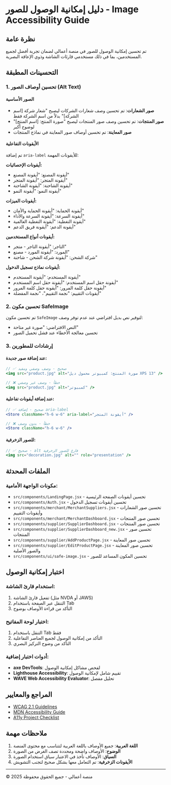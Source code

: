# دليل إمكانية الوصول للصور - Image Accessibility Guide

## نظرة عامة
تم تحسين إمكانية الوصول للصور في منصة أعمالي لضمان تجربة أفضل لجميع المستخدمين، بما في ذلك مستخدمي قارئات الشاشة وذوي الإعاقة البصرية.

## التحسينات المطبقة

### 1. تحسين أوصاف الصور (Alt Text)

#### الصور الأساسية
- **صور الشعارات**: تم تحسين وصف شعارات الشركات ليصبح "شعار شركة [اسم الشركة]" بدلاً من اسم الشركة فقط
- **صور المنتجات**: تم تحسين وصف صور المنتجات ليصبح "صورة المنتج: [اسم المنتج]" لوضوح أكبر
- **صور المعاينة**: تم تحسين أوصاف صور المعاينة في نماذج المنتجات

#### الأيقونات التفاعلية
تم إضافة `aria-label` للأيقونات المهمة:

**أيقونات الإحصائيات:**
- أيقونة المصنع: "أيقونة المصنع"
- أيقونة المتجر: "أيقونة المتجر" 
- أيقونة الشاحنة: "أيقونة الشاحنة"
- أيقونة النمو: "أيقونة النمو"

**أيقونات الميزات:**
- أيقونة الحماية: "أيقونة الحماية والأمان"
- أيقونة السرعة: "أيقونة السرعة والأداء"
- أيقونة التغطية: "أيقونة التغطية العالمية"
- أيقونة الدعم: "أيقونة فريق الدعم"

**أيقونات أنواع المستخدمين:**
- التاجر: "أيقونة التاجر - متجر"
- المورد: "أيقونة المورد - مصنع"  
- شركة الشحن: "أيقونة شركة الشحن - شاحنة"

**أيقونات نماذج تسجيل الدخول:**
- أيقونة المستخدم: "أيقونة المستخدم"
- أيقونة حقل اسم المستخدم: "أيقونة حقل اسم المستخدم"
- أيقونة حقل كلمة المرور: "أيقونة حقل كلمة المرور"
- أيقونات التقييم: "نجمة التقييم"، "نجمة المفضلة"

### 2. تحسين مكون SafeImage

تم تحسين مكون `SafeImage` لتوفير نص بديل افتراضي عند عدم توفر وصف:
- النص الافتراضي: "صورة غير متاحة"
- تحسين معالجة الأخطاء عند فشل تحميل الصور

### 3. إرشادات للمطورين

#### عند إضافة صور جديدة:
```jsx
// ✅ صحيح - وصف وصفي ومفيد
<img src="product.jpg" alt="صورة المنتج: كمبيوتر محمول ديل XPS 13" />

// ❌ خطأ - وصف غير وصفي
<img src="product.jpg" alt="كمبيوتر" />
```

#### عند إضافة أيقونات تفاعلية:
```jsx
// ✅ صحيح - إضافة aria-label
<Store className="h-6 w-6" aria-label="أيقونة المتجر" />

// ❌ خطأ - بدون وصف
<Store className="h-6 w-6" />
```

#### للصور الزخرفية:
```jsx
// ✅ صحيح - alt فارغ للصور الزخرفية
<img src="decoration.jpg" alt="" role="presentation" />
```

## الملفات المحدثة

### مكونات الواجهة الأمامية:
- `src/components/LandingPage.jsx` - تحسين أيقونات الصفحة الرئيسية
- `src/components/Auth.jsx` - تحسين أيقونات تسجيل الدخول
- `src/components/merchant/MerchantSuppliers.jsx` - تحسين صور الشعارات وأيقونات التقييم
- `src/components/merchant/MerchantDashboard.jsx` - تحسين صور المنتجات
- `src/components/supplier/SupplierDashboard.jsx` - تحسين صور المنتجات
- `src/components/supplier/SupplierDashboard_new.jsx` - تحسين صور المنتجات
- `src/components/supplier/AddProductPage.jsx` - تحسين صور المعاينة
- `src/components/supplier/EditProductPage.jsx` - تحسين صور المعاينة والصور الأصلية
- `src/components/ui/safe-image.jsx` - تحسين المكون المساعد للصور

## اختبار إمكانية الوصول

### استخدام قارئ الشاشة:
1. تفعيل قارئ الشاشة (مثل NVDA أو JAWS)
2. التنقل عبر الصفحة باستخدام Tab
3. التأكد من قراءة الأوصاف بوضوح

### اختبار لوحة المفاتيح:
1. التنقل باستخدام Tab فقط
2. التأكد من إمكانية الوصول لجميع العناصر التفاعلية
3. التأكد من وضوح التركيز البصري

### أدوات اختبار إضافية:
- **axe DevTools**: لفحص مشاكل إمكانية الوصول
- **Lighthouse Accessibility**: تقييم شامل لإمكانية الوصول
- **WAVE Web Accessibility Evaluator**: تحليل مفصل

## المراجع والمعايير

- [WCAG 2.1 Guidelines](https://www.w3.org/WAI/WCAG21/quickref/)
- [MDN Accessibility Guide](https://developer.mozilla.org/en-US/docs/Web/Accessibility)
- [A11y Project Checklist](https://www.a11yproject.com/checklist/)

## ملاحظات مهمة

1. **اللغة العربية**: جميع الأوصاف باللغة العربية لتتناسب مع محتوى المنصة
2. **الوضوح**: الأوصاف واضحة ومحددة تصف الغرض من الصورة
3. **السياق**: الأوصاف تأخذ في الاعتبار سياق استخدام الصورة
4. **الأيقونات الزخرفية**: تم التعامل معها بشكل صحيح لتجنب التشويش

---

© 2025 منصة أعمالي - جميع الحقوق محفوظة